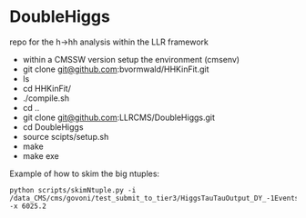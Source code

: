 # DoubleHiggs
repo for the h->hh analysis within the LLR framework

 * within a CMSSW version setup the environment (cmsenv)
 *  git clone git@github.com:bvormwald/HHKinFit.git
 * ls
 * cd HHKinFit/
 * ./compile.sh
 * cd ..
 * git clone git@github.com:LLRCMS/DoubleHiggs.git
 * cd DoubleHiggs
 * source scipts/setup.sh
 * make
 * make exe
 
Example of how to skim the big ntuples:

```
python scripts/skimNtuple.py -i /data_CMS/cms/govoni/test_submit_to_tier3/HiggsTauTauOutput_DY_-1Events_0Skipped_1436202480.82 -x 6025.2
```
